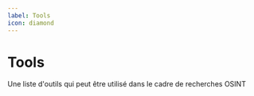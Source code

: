 ```yaml
---
label: Tools
icon: diamond
---
```


# Tools
Une liste d'outils qui peut être utilisé dans le cadre de recherches OSINT